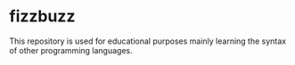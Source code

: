 # fizzbuzz

This repository is used for educational purposes mainly learning the syntax of other programming languages. 
